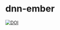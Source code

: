 # dnn-ember

[![DOI](https://zenodo.org/badge/138374559.svg)](https://zenodo.org/badge/latestdoi/138374559)
